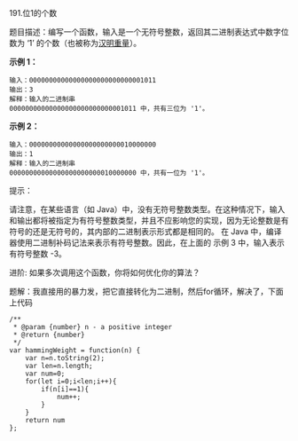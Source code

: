 191.位1的个数

题目描述：编写一个函数，输入是一个无符号整数，返回其二进制表达式中数字位数为 ‘1’ 的个数（也被称为[汉明重量](https://baike.baidu.com/item/汉明重量)）。

**示例 1：**

```
输入：00000000000000000000000000001011
输出：3
解释：输入的二进制串 
00000000000000000000000000001011 中，共有三位为 '1'。
```

**示例 2：**

```
输入：00000000000000000000000010000000
输出：1
解释：输入的二进制串 
00000000000000000000000010000000 中，共有一位为 '1'。
```

提示：

请注意，在某些语言（如 Java）中，没有无符号整数类型。在这种情况下，输入和输出都将被指定为有符号整数类型，并且不应影响您的实现，因为无论整数是有符号的还是无符号的，其内部的二进制表示形式都是相同的。
在 Java 中，编译器使用二进制补码记法来表示有符号整数。因此，在上面的 示例 3 中，输入表示有符号整数 -3。

进阶:
如果多次调用这个函数，你将如何优化你的算法？

题解：我直接用的暴力发，把它直接转化为二进制，然后for循环，解决了，下面上代码

```
/**
 * @param {number} n - a positive integer
 * @return {number}
 */
var hammingWeight = function(n) {
    var n=n.toString(2);
    var len=n.length;
    var num=0;
    for(let i=0;i<len;i++){
        if(n[i]==1){
            num++;
        }
    }
    return num
};
```

